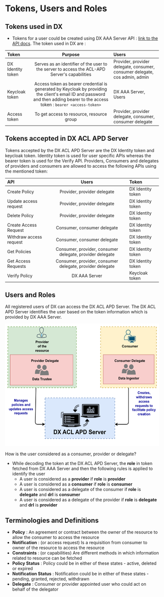 # Tokens, Users and Roles
## Tokens used in DX
- Tokens for a user could be created using DX AAA Server API : [link to the API docs](https://authorization.iudx.org.in/apis#tag/Token-APIs/operation/post-auth-v1-token). The token used in DX are :

| Token             |                                                                                     Purpose                                                                                     | Users                                                                      |
|:------------------|:-------------------------------------------------------------------------------------------------------------------------------------------------------------------------------:|:---------------------------------------------------------------------------|
| DX Identity token |                                          Serves as an identifier of the user to the server to access the ACL-APD Server's capabilities                                          | Provider, provider delegate, consumer, consumer delegate, cos admin, admin |
| Keycloak token    | Access token as bearer credential is generated by Keycloak by providing the client's email ID and password and then adding bearer to the access token : `bearer <access-token>` | DX AAA Server, Users                                                       |
| Access token      |                                                                    To get access to resource, resource group                                                                    | Provider, provider delegate, consumer, consumer delegate                   |

## Tokens accepted in DX ACL APD Server
Tokens accepted by the DX ACL APD Server are the DX Identity token and keycloak token. Identity token is used for user specific APIs whereas the bearer token is used for the Verify API.
Providers, Consumers and delegates of providers and consumers are allowed to access the following APIs using the mentioned token:

| API                     |                          Users                           | Token             |
|:------------------------|:--------------------------------------------------------:|:------------------|
| Create Policy           |               Provider, provider delegate                | DX Identity token |
| Update access request   |               Provider, provider delegate                | DX Identity token |
| Delete Policy           |               Provider, provider delegate                | DX Identity token |
| Create Access Request   |               Consumer, consumer delegate                | DX Identity token |
| Withdraw access request |               Consumer, consumer delegate                | DX Identity token |
| Get Policies            | Consumer, provider, consumer delegate, provider delegate | DX Identity token |
| Get Access Requests     | Consumer, provider, consumer delegate, provider delegate | DX Identity token |
| Verify Policy           |                      DX AAA Server                       | Keycloak token    |

## Users and Roles
All registered users of DX can access the DX ACL APD Server. The DX ACL APD Server identifies the user based on the token information which is provided by DX AAA Server. 

<div style="text-align: center;">
<img src="./users-and-roles.png" alt="Users and Roles" width="600" height="400"/>
</div>

How is the user considered as a consumer, provider or delegate?
- While decoding the token at the DX ACL APD Server, the **role** in token fetched from DX AAA Server and then the following rules is applied to identify the user
  - A user is considered as a **provider** if **role** is **provider** 
  - A user is considered as a **consumer** if **role** is **consumer** 
  - A user is considered as a delegate of the consumer if **role** is **delegate** and **drl** is **consumer**
  - A user is considered as a delegate of the provider if **role** is **delegate** and **drl** is **provider**

## Terminologies and Definitions
- **Policy** : An agreement or contract between the owner of the resource to allow the consumer to access the resource
- **Notification** : (or access request) Is a requisition from consumer to owner of the resource to access the resource
- **Constraints** : (or capabilities) Are different methods in which information related to resource can be fetched
- **Policy Status** : Policy could be in either of these states - active, deleted or expired
- **Notification Status** : Notification could be in either of these states - pending, granted, rejected, withdrawn
- **Delegate** : Consumer or provider appointed user who could act on behalf of the delegator

